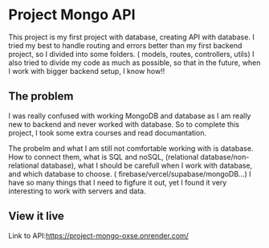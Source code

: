 # Project Mongo API

This project is my first project with database, creating API with database.
I tried my best to handle routing and errors better than my first backend project, so I divided into some folders. ( models, routes, controllers, utils) I also tried to divide my code as much as possible, so that in the future, when I work with bigger backend setup, I know how!!

## The problem

I was really confused with working MongoDB and database as I am really new to backend and never worked with database. So to complete this project, I took some extra courses and read documantation.

The probelm and what I am still not comfortable working with is database. How to connect them, what is SQL and noSQL, (relational database/non-relational database), what I should be carefull when I work with database, and which database to choose. ( firebase/vercel/supabase/mongoDB...)
I have so many things that I need to figfure it out, yet I found it very interesting to work with servers and data.

## View it live

Link to API:https://project-mongo-oxse.onrender.com/
